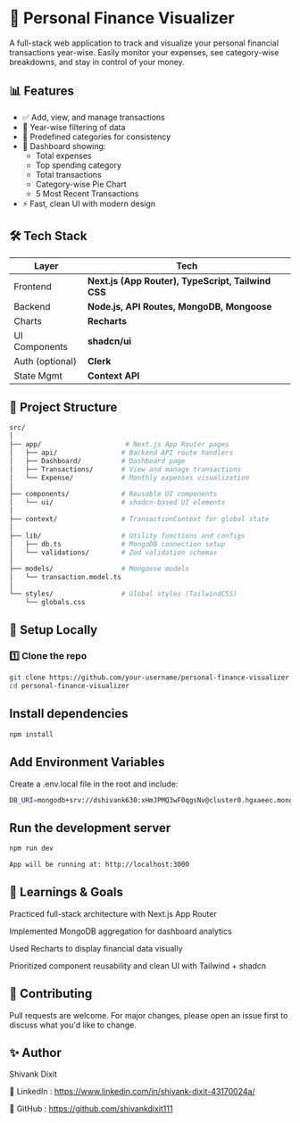 # 💸 Personal Finance Visualizer

A full-stack web application to track and visualize your personal financial transactions year-wise. Easily monitor your expenses, see category-wise breakdowns, and stay in control of your money.

## 📊 Features

- ✅ Add, view, and manage transactions
- 📅 Year-wise filtering of data
- 📌 Predefined categories for consistency
- 🧠 Dashboard showing:
  - Total expenses
  - Top spending category
  - Total transactions
  - Category-wise Pie Chart
  - 5 Most Recent Transactions
- ⚡ Fast, clean UI with modern design


## 🛠️ Tech Stack

| Layer           | Tech                                                 |
|-----------------|------------------------------------------------------|
| Frontend        | **Next.js (App Router), TypeScript, Tailwind CSS**   |
| Backend         | **Node.js, API Routes, MongoDB, Mongoose**           |
| Charts          | **Recharts**                                         |
| UI Components   | **shadcn/ui**                                        |
| Auth (optional) | **Clerk**                                            |
| State Mgmt      | **Context API**                                      |


## 📁 Project Structure

```bash
src/
│
├── app/                     # Next.js App Router pages
│   ├── api/                # Backend API route handlers
│   ├── Dashboard/          # Dashboard page
│   ├── Transactions/       # View and manage transactions
│   └── Expense/            # Monthly expenses visualization
│
├── components/             # Reusable UI components
│   └── ui/                 # shadcn-based UI elements
│
├── context/                # TransactionContext for global state
│
├── lib/                    # Utility functions and configs
│   ├── db.ts               # MongoDB connection setup
│   └── validations/        # Zod validation schemas
│
├── models/                 # Mongoose models
│   └── transaction.model.ts
│
└── styles/                 # Global styles (TailwindCSS)
    └── globals.css
```


## 🧪 Setup Locally

### 1️⃣ Clone the repo

```bash
git clone https://github.com/your-username/personal-finance-visualizer.git
cd personal-finance-visualizer
```


## Install dependencies 

```bash
npm install
```

## Add Environment Variables
Create a .env.local file in the root and include:

```bash
DB_URI=mongodb+srv://dshivank630:xHmJPMQ3wF0qgsNv@cluster0.hgxaeec.mongodb.net/?retryWrites=true&w=majority&appName=Cluster0
```

## Run the development server 

```bash
npm run dev

App will be running at: http://localhost:3000
```

## 🧠 Learnings & Goals
Practiced full-stack architecture with Next.js App Router

Implemented MongoDB aggregation for dashboard analytics

Used Recharts to display financial data visually

Prioritized component reusability and clean UI with Tailwind + shadcn


## 🤝 Contributing
Pull requests are welcome. For major changes, please open an issue first to discuss what you'd like to change.

## ✨ Author
Shivank Dixit

💼 LinkedIn : https://www.linkedin.com/in/shivank-dixit-43170024a/

🚀 GitHub : https://github.com/shivankdixit111

